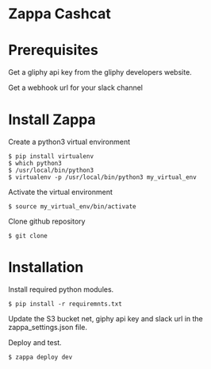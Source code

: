 Zappa Cashcat
========================

Prerequisites
========

Get a gliphy api key from the gliphy developers website.

Get a webhook url for your slack channel



Install Zappa
==================================================

Create a python3 virtual environment

``` {.sourceCode .console}
$ pip install virtualenv
$ which python3
$ /usr/local/bin/python3
$ virtualenv -p /usr/local/bin/python3 my_virtual_env
```

Activate the virtual environment


``` {.sourceCode .console}
$ source my_virtual_env/bin/activate
```

Clone github repository


``` {.sourceCode .console}
$ git clone 
```

Installation
============

Install required python modules.

``` {.sourceCode .console}
$ pip install -r requiremnts.txt
```

Update the S3 bucket net, giphy api key and slack url in the
zappa_settings.json file.

Deploy and test.


``` {.sourceCode .console}
$ zappa deploy dev
```

